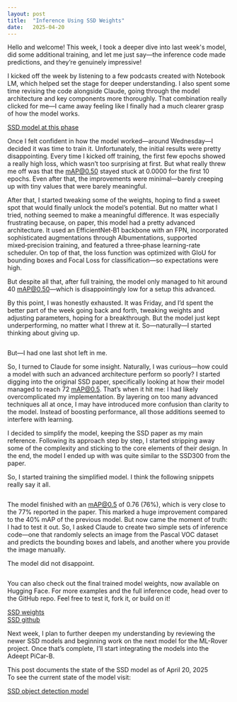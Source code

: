```yaml
---
layout: post
title:  "Inference Using SSD Weights"
date:   2025-04-20
---
```


<p class="intro"><span class="dropcap">H</span>ello and welcome! This week, I took a deeper dive into last week's model, did some additional training, and let me just say—the inference code made predictions, and they’re genuinely impressive!</p>

I kicked off the week by listening to a few podcasts created with Notebook LM, which helped set the stage for deeper understanding. I also spent some time revising the code alongside Claude, going through the model architecture and key components more thoroughly. That combination really clicked for me—I came away feeling like I finally had a much clearer grasp of how the model works.

<a href="https://github.com/adrirubio/ml-rover/blob/93cbd2abda91a5a34217186b75c0cade86c84099/ssd/ssd-object-detection.py">SSD model at this phase</a>

Once I felt confident in how the model worked—around Wednesday—I decided it was time to train it. Unfortunately, the initial results were pretty disappointing. Every time I kicked off training, the first few epochs showed a really high loss, which wasn’t too surprising at first. But what really threw me off was that the mAP@0.50 stayed stuck at 0.0000 for the first 10 epochs. Even after that, the improvements were minimal—barely creeping up with tiny values that were barely meaningful.

After that, I started tweaking some of the weights, hoping to find a sweet spot that would finally unlock the model’s potential. But no matter what I tried, nothing seemed to make a meaningful difference. It was especially frustrating because, on paper, this model had a pretty advanced architecture. It used an EfficientNet‑B1 backbone with an FPN, incorporated sophisticated augmentations through Albumentations, supported mixed‑precision training, and featured a three‑phase learning-rate scheduler. On top of that, the loss function was optimized with GIoU for bounding boxes and Focal Loss for classification—so expectations were high.

But despite all that, after full training, the model only managed to hit around 40 mAP@0.50—which is disappointingly low for a setup this advanced.

By this point, I was honestly exhausted. It was Friday, and I’d spent the better part of the week going back and forth, tweaking weights and adjusting parameters, hoping for a breakthrough. But the model just kept underperforming, no matter what I threw at it. So—naturally—I started thinking about giving up.

<img src="/assets/img/ssd/SSD-0-mAP.jpg" alt=""><br>

But—I had one last shot left in me.

So, I turned to Claude for some insight. Naturally, I was curious—how could a model with such an advanced architecture perform so poorly? I started digging into the original SSD paper, specifically looking at how their model managed to reach 72 mAP@0.5. That’s when it hit me: I had likely overcomplicated my implementation. By layering on too many advanced techniques all at once, I may have introduced more confusion than clarity to the model. Instead of boosting performance, all those additions seemed to interfere with learning.

I decided to simplify the model, keeping the SSD paper as my main reference. Following its approach step by step, I started stripping away some of the complexity and sticking to the core elements of their design. In the end, the model I ended up with was quite similar to the SSD300 from the paper.

So, I started training the simplified model. I think the following snippets really say it all.

<img src="/assets/img/ssd/SSD-training-snippet.jpg" alt=""><br>
<img src="/assets/img/ssd/SSD-training-snippet2.jpg" alt=""><br>
<img src="/assets/img/ssd/SSD-training-snippet3.jpg" alt=""><br>

The model finished with an mAP@0.5 of 0.76 (76%), which is very close to the 77% reported in the paper. This marked a huge improvement compared to the 40% mAP of the previous model. But now came the moment of truth: I had to test it out. So, I asked Claude to create two simple sets of inference code—one that randomly selects an image from the Pascal VOC dataset and predicts the bounding boxes and labels, and another where you provide the image manually.

The model did not disappoint.

<img src="/assets/img/ssd/1_pred.jpg" alt=""><br>
<img src="/assets/img/ssd/2_pred.jpg" alt=""><br>
<img src="/assets/img/ssd/3_pred.jpg" alt=""><br>
<img src="/assets/img/ssd/4_pred.jpg" alt=""><br>
<img src="/assets/img/ssd/5_pred.jpg" alt=""><br>

You can also check out the final trained model weights, now available on Hugging Face. For more examples and the full inference code, head over to the GitHub repo. Feel free to test it, fork it, or build on it!

<a href="https://huggingface.co/pro-grammer/SSD">SSD weights</a><br>
<a href="https://github.com/adrirubio/ml-rover/tree/main/ssd">SSD github</a><br>

Next week, I plan to further deepen my understanding by reviewing the newer SSD models and beginning work on the next model for the ML-Rover project. Once that’s complete, I’ll start integrating the models into the Adeept PiCar-B.

This post documents the state of the SSD model as of April 20, 2025<br>
To see the current state of the model visit:

<a href="https://github.com/adrirubio/ml-rover/blob/main/ssd/ssd-object-detection.py">SSD object detection model</a>
